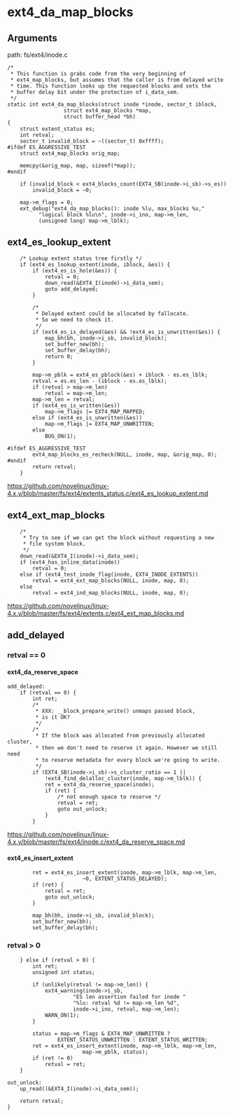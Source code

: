 ext4_da_map_blocks
========================================

Arguments
----------------------------------------

path: fs/ext4/inode.c
```
/*
 * This function is grabs code from the very beginning of
 * ext4_map_blocks, but assumes that the caller is from delayed write
 * time. This function looks up the requested blocks and sets the
 * buffer delay bit under the protection of i_data_sem.
 */
static int ext4_da_map_blocks(struct inode *inode, sector_t iblock,
                  struct ext4_map_blocks *map,
                  struct buffer_head *bh)
{
    struct extent_status es;
    int retval;
    sector_t invalid_block = ~((sector_t) 0xffff);
#ifdef ES_AGGRESSIVE_TEST
    struct ext4_map_blocks orig_map;

    memcpy(&orig_map, map, sizeof(*map));
#endif

    if (invalid_block < ext4_blocks_count(EXT4_SB(inode->i_sb)->s_es))
        invalid_block = ~0;

    map->m_flags = 0;
    ext_debug("ext4_da_map_blocks(): inode %lu, max_blocks %u,"
          "logical block %lu\n", inode->i_ino, map->m_len,
          (unsigned long) map->m_lblk);
```

ext4_es_lookup_extent
----------------------------------------

```
    /* Lookup extent status tree firstly */
    if (ext4_es_lookup_extent(inode, iblock, &es)) {
        if (ext4_es_is_hole(&es)) {
            retval = 0;
            down_read(&EXT4_I(inode)->i_data_sem);
            goto add_delayed;
        }

        /*
         * Delayed extent could be allocated by fallocate.
         * So we need to check it.
         */
        if (ext4_es_is_delayed(&es) && !ext4_es_is_unwritten(&es)) {
            map_bh(bh, inode->i_sb, invalid_block);
            set_buffer_new(bh);
            set_buffer_delay(bh);
            return 0;
        }

        map->m_pblk = ext4_es_pblock(&es) + iblock - es.es_lblk;
        retval = es.es_len - (iblock - es.es_lblk);
        if (retval > map->m_len)
            retval = map->m_len;
        map->m_len = retval;
        if (ext4_es_is_written(&es))
            map->m_flags |= EXT4_MAP_MAPPED;
        else if (ext4_es_is_unwritten(&es))
            map->m_flags |= EXT4_MAP_UNWRITTEN;
        else
            BUG_ON(1);

#ifdef ES_AGGRESSIVE_TEST
        ext4_map_blocks_es_recheck(NULL, inode, map, &orig_map, 0);
#endif
        return retval;
    }
```

https://github.com/novelinux/linux-4.x.y/blob/master/fs/ext4/extents_status.c/ext4_es_lookup_extent.md

ext4_ext_map_blocks
----------------------------------------

```
    /*
     * Try to see if we can get the block without requesting a new
     * file system block.
     */
    down_read(&EXT4_I(inode)->i_data_sem);
    if (ext4_has_inline_data(inode))
        retval = 0;
    else if (ext4_test_inode_flag(inode, EXT4_INODE_EXTENTS))
        retval = ext4_ext_map_blocks(NULL, inode, map, 0);
    else
        retval = ext4_ind_map_blocks(NULL, inode, map, 0);
```

https://github.com/novelinux/linux-4.x.y/blob/master/fs/ext4/extents.c/ext4_ext_map_blocks.md

add_delayed
----------------------------------------

### retval == 0

#### ext4_da_reserve_space

```
add_delayed:
    if (retval == 0) {
        int ret;
        /*
         * XXX: __block_prepare_write() unmaps passed block,
         * is it OK?
         */
        /*
         * If the block was allocated from previously allocated cluster,
         * then we don't need to reserve it again. However we still need
         * to reserve metadata for every block we're going to write.
         */
        if (EXT4_SB(inode->i_sb)->s_cluster_ratio == 1 ||
            !ext4_find_delalloc_cluster(inode, map->m_lblk)) {
            ret = ext4_da_reserve_space(inode);
            if (ret) {
                /* not enough space to reserve */
                retval = ret;
                goto out_unlock;
            }
        }
```

https://github.com/novelinux/linux-4.x.y/blob/master/fs/ext4/inode.c/ext4_da_reserve_space.md

#### ext4_es_insert_extent

```
        ret = ext4_es_insert_extent(inode, map->m_lblk, map->m_len,
                        ~0, EXTENT_STATUS_DELAYED);
        if (ret) {
            retval = ret;
            goto out_unlock;
        }

        map_bh(bh, inode->i_sb, invalid_block);
        set_buffer_new(bh);
        set_buffer_delay(bh);
```

### retval > 0

```
    } else if (retval > 0) {
        int ret;
        unsigned int status;

        if (unlikely(retval != map->m_len)) {
            ext4_warning(inode->i_sb,
                     "ES len assertion failed for inode "
                     "%lu: retval %d != map->m_len %d",
                     inode->i_ino, retval, map->m_len);
            WARN_ON(1);
        }

        status = map->m_flags & EXT4_MAP_UNWRITTEN ?
                EXTENT_STATUS_UNWRITTEN : EXTENT_STATUS_WRITTEN;
        ret = ext4_es_insert_extent(inode, map->m_lblk, map->m_len,
                        map->m_pblk, status);
        if (ret != 0)
            retval = ret;
    }

out_unlock:
    up_read((&EXT4_I(inode)->i_data_sem));

    return retval;
}
```